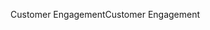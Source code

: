 <span data-ttu-id="ce7ad-101">Customer Engagement</span><span class="sxs-lookup"><span data-stu-id="ce7ad-101">Customer Engagement</span></span>